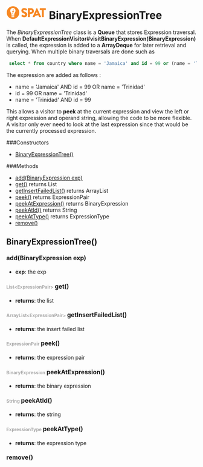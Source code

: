![SPAT](spat.jpg) BinaryExpressionTree
=====


The *BinaryExpressionTree* class is a **Queue** that stores
Expression traversal. When
**DefaultExpressionVisitor#visitBinaryExpression(BinaryExpression)** is
called, the expression is added to a **ArrayDeque** for later retrieval
and querying. When multiple binary traversals are done such as

```sql
 select * from country where name = 'Jamaica' and id = 99 or (name = 'Trinidad')
```
The expression are added as follows :

- name = 'Jamaica' AND id = 99 OR name = 'Trinidad'
- id = 99 OR name = 'Trinidad'
- name = 'Trinidad' AND id = 99

This allows a visitor to **peek** at the current expression and view the
left or right expression and operand string, allowing the code to be more
flexible. A visitor only ever need to look at the last expression since that
would be the currently processed expression.




###Constructors
- [BinaryExpressionTree()](#-1101328360)

###Methods
- [add(BinaryExpression exp)](#1768379020) 
- [get()](#98244311)  returns List
- [getInsertFailedList()](#1041682443)  returns ArrayList
- [peek()](#-992113764)  returns ExpressionPair
- [peekAtExpression()](#452280231)  returns BinaryExpression
- [peekAtId()](#-324856982)  returns String
- [peekAtType()](#1681571401)  returns ExpressionType
- [remove()](#-512824187) 


<a name="-1101328360">BinaryExpressionTree</a>()
-----


#### <a style="font-size:16px;" name="1768379020">add</a><span style="font-size:16px;">(BinaryExpression exp)</span>
- <b>exp</b>: 
        the exp


#### <span style="font-size:12px;color:#AAAAAA">List&lt;ExpressionPair&gt;</span> <a style="font-size:16px;" name="98244311">get</a><span style="font-size:16px;">()</span>
- <b>returns</b>: the list

#### <span style="font-size:12px;color:#AAAAAA">ArrayList&lt;ExpressionPair&gt;</span> <a style="font-size:16px;" name="1041682443">getInsertFailedList</a><span style="font-size:16px;">()</span>
- <b>returns</b>: the insert failed list

#### <span style="font-size:12px;color:#AAAAAA">ExpressionPair</span> <a style="font-size:16px;" name="-992113764">peek</a><span style="font-size:16px;">()</span>
- <b>returns</b>: the expression pair

#### <span style="font-size:12px;color:#AAAAAA">BinaryExpression</span> <a style="font-size:16px;" name="452280231">peekAtExpression</a><span style="font-size:16px;">()</span>
- <b>returns</b>: the binary expression

#### <span style="font-size:12px;color:#AAAAAA">String</span> <a style="font-size:16px;" name="-324856982">peekAtId</a><span style="font-size:16px;">()</span>
- <b>returns</b>: the string

#### <span style="font-size:12px;color:#AAAAAA">ExpressionType</span> <a style="font-size:16px;" name="1681571401">peekAtType</a><span style="font-size:16px;">()</span>
- <b>returns</b>: the expression type

#### <a style="font-size:16px;" name="-512824187">remove</a><span style="font-size:16px;">()</span>

